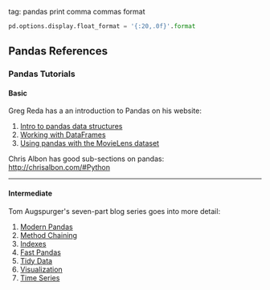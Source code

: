 tag:  pandas print comma commas format  
```python
pd.options.display.float_format = '{:20,.0f}'.format
```

## Pandas References
### Pandas Tutorials

#### Basic

Greg Reda has a an introduction to Pandas on his website:  

1. [Intro to pandas data structures](http://www.gregreda.com/2013/10/26/intro-to-pandas-data-structures/)
2. [Working with DataFrames](http://www.gregreda.com/2013/10/26/working-with-pandas-dataframes/)
3. [Using pandas with the MovieLens dataset](http://www.gregreda.com/2013/10/26/using-pandas-on-the-movielens-dataset/)

Chris Albon has good sub-sections on pandas:  
http://chrisalbon.com/#Python

---

#### Intermediate

Tom Augspurger's seven-part blog series goes into more detail:

1. [Modern Pandas](http://tomaugspurger.github.io/modern-1.html)
2. [Method Chaining](http://tomaugspurger.github.io/method-chaining.html)
3. [Indexes](http://tomaugspurger.github.io/modern-3-indexes.html)
4. [Fast Pandas](http://tomaugspurger.github.io/modern-4-performance.html)
5. [Tidy Data](http://tomaugspurger.github.io/modern-5-tidy.html)
6. [Visualization](http://tomaugspurger.github.io/modern-6-visualization.html)
7. [Time Series](http://tomaugspurger.github.io/modern-7-timeseries.html)


